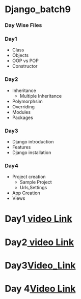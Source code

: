 # Django_batch9

### Day Wise Files

### Day1
- Class
- Objects
- OOP vs POP
- Constructor

### Day2
- Inheritance 
  - Multiple Inheritance
- Polymorphsim
- Overriding
- Modules
- Packages

### Day3
  - Django introduction
  - Features
  - Django installation
  
 ### Day4
 - Project creation
    - Sample Project
    - Urls,Settings
 - App Creation
  - Views
 
 



# Day1[ video Link](https://transcripts.gotomeeting.com/#/s/5c80c37b7941ac79ca41f5687ec5cac554bf274a07df388ee694b03d29913959)


# Day2[ video Link](https://transcripts.gotomeeting.com/#/s/34e7f5e0b98b29357258cef35deaee7a8a5ae5f42db340009360fe48cf34505a)

# Day3[Video_Link](https://transcripts.gotomeeting.com/#/s/6832495eb3ec89f2de8cbcf0a27e4c36b0ef74d7936722936bdae7540fea6d04)
# Day 4[Video Link](https://transcripts.gotomeeting.com/#/s/bb37d1c8328cd81e0d8e503784e01da42c66f315b410ec926bb43a8ec131fb62)
